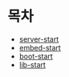 # 목차
- [server-start](#tomcat-설정-파일)
- [embed-start](./embed-start/README.md)
- [boot-start](./boot-start/README.md)
- [lib-start](./lib-start/README.md)
